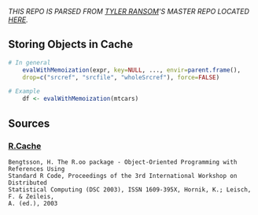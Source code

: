 *THIS REPO IS PARSED FROM [TYLER RANSOM](http://tyleransom.github.io)'S MASTER REPO LOCATED [HERE](https://github.com/tyleransom/DScourseS20).*

## Storing Objects in Cache
```r
# In general
	evalWithMemoization(expr, key=NULL, ..., envir=parent.frame(),
	drop=c("srcref", "srcfile", "wholeSrcref"), force=FALSE)

# Example
	df <- evalWithMemoization(mtcars)
```


## Sources

### [R.Cache](https://cran.r-project.org/web/packages/R.cache/R.cache.pdf)
	Bengtsson, H. The R.oo package - Object-Oriented Programming with References Using
	Standard R Code, Proceedings of the 3rd International Workshop on Distributed
	Statistical Computing (DSC 2003), ISSN 1609-395X, Hornik, K.; Leisch, F. & Zeileis,
	A. (ed.), 2003